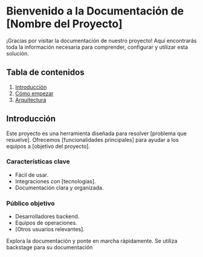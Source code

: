 # Bienvenido a la Documentación de [Nombre del Proyecto]

¡Gracias por visitar la documentación de nuestro proyecto! Aquí encontrarás toda la información necesaria para comprender, configurar y utilizar esta solución.

## Tabla de contenidos

1. [Introducción](#introducción)
2. [Cómo empezar](getting-started.md)
3. [Arquitectura](architecture.md)

## Introducción

Este proyecto es una herramienta diseñada para resolver [problema que resuelve]. Ofrecemos [funcionalidades principales] para ayudar a los equipos a [objetivo del proyecto].

### Características clave
- Fácil de usar.
- Integraciones con [tecnologías].
- Documentación clara y organizada.

### Público objetivo
- Desarrolladores backend.
- Equipos de operaciones.
- [Otros usuarios relevantes].

Explora la documentación y ponte en marcha rápidamente.
Se utiliza backstage para su documentación